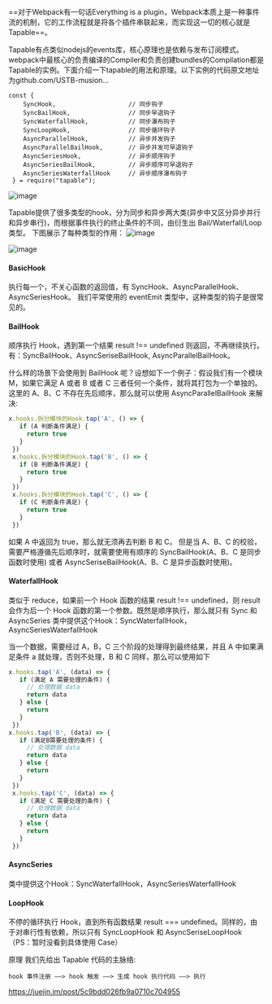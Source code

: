 ==对于Webpack有一句话Everything is a plugin，Webpack本质上是一种事件流的机制，它的工作流程就是将各个插件串联起来，而实现这一切的核心就是Tapable==。

Tapable有点类似nodejs的events库，核心原理也是依赖与发布订阅模式。webpack中最核心的负责编译的Compiler和负责创建bundles的Compilation都是Tapable的实例。下面介绍一下tapable的用法和原理。以下实例的代码原文地址为github.com/USTB-musion…

```
const {
	SyncHook,                    // 同步钩子
	SyncBailHook,                // 同步早退钩子
	SyncWaterfallHook,           // 同步瀑布钩子
	SyncLoopHook,                // 同步循环钩子
	AsyncParallelHook,           // 异步并发钩子
	AsyncParallelBailHook,       // 异步并发可早退钩子
	AsyncSeriesHook,             // 异步顺序钩子
	AsyncSeriesBailHook,         // 异步顺序可早退钩子
	AsyncSeriesWaterfallHook     // 异步顺序瀑布钩子
 } = require("tapable");

```

![image](https://user-gold-cdn.xitu.io/2019/2/8/168cdb3c4c9a71b9?imageView2/0/w/1280/h/960/format/webp/ignore-error/1)

Tapable提供了很多类型的hook，分为同步和异步两大类(异步中又区分异步并行和异步串行)，而根据事件执行的终止条件的不同，由衍生出 Bail/Waterfall/Loop 类型。
下图展示了每种类型的作用：
![image](https://user-gold-cdn.xitu.io/2018/12/28/167f458ac2b1e527?imageView2/0/w/1280/h/960/format/webp/ignore-error/1)

![image](https://user-gold-cdn.xitu.io/2018/12/28/167f458d6ff8424f?imageslim)

#### BasicHook
执行每一个，不关心函数的返回值，有 SyncHook、AsyncParallelHook、AsyncSeriesHook。
我们平常使用的 eventEmit 类型中，这种类型的钩子是很常见的。

#### BailHook
顺序执行 Hook，遇到第一个结果 result !== undefined
则返回，不再继续执行。有：SyncBailHook、AsyncSeriseBailHook, AsyncParallelBailHook。

什么样的场景下会使用到 BailHook 呢？设想如下一个例子：假设我们有一个模块 M，如果它满足 A 或者 B 或者 C 三者任何一个条件，就将其打包为一个单独的。这里的 A、B、C 不存在先后顺序，那么就可以使用 AsyncParallelBailHook 来解决:

```js
x.hooks.拆分模块的Hook.tap('A', () => {
   if (A 判断条件满足) {
     return true
   }
 })
 x.hooks.拆分模块的Hook.tap('B', () => {
   if (B 判断条件满足) {
     return true
   }
 })
 x.hooks.拆分模块的Hook.tap('C', () => {
   if (C 判断条件满足) {
     return true
   }
 })
```

如果 A 中返回为 true，那么就无须再去判断 B 和 C。
但是当 A、B、C 的校验，需要严格遵循先后顺序时，就需要使用有顺序的 SyncBailHook(A、B、C 是同步函数时使用) 或者 AsyncSeriseBailHook(A、B、C 是异步函数时使用)。



#### WaterfallHook
类似于 reduce，如果前一个 Hook 函数的结果 result !== undefined，则 result 会作为后一个 Hook 函数的第一个参数。既然是顺序执行，那么就只有 Sync 和 AsyncSeries 类中提供这个Hook：SyncWaterfallHook，AsyncSeriesWaterfallHook

当一个数据，需要经过 A，B，C 三个阶段的处理得到最终结果，并且 A 中如果满足条件 a 就处理，否则不处理，B 和 C 同样，那么可以使用如下


```js
x.hooks.tap('A', (data) => {
   if (满足 A 需要处理的条件) {
     // 处理数据 data
     return data
   } else {
     return
   }
 })
x.hooks.tap('B', (data) => {
   if (满足B需要处理的条件) {
     // 处理数据 data
     return data
   } else {
     return
   }
 })
 x.hooks.tap('C', (data) => {
   if (满足 C 需要处理的条件) {
     // 处理数据 data
     return data
   } else {
     return
   }
 })

```


#### AsyncSeries 
类中提供这个Hook：SyncWaterfallHook，AsyncSeriesWaterfallHook

#### LoopHook 
不停的循环执行 Hook，直到所有函数结果 result === undefined。同样的，由于对串行性有依赖，所以只有 SyncLoopHook 和 AsyncSeriseLoopHook （PS：暂时没看到具体使用 Case）

原理
我们先给出 Tapable 代码的主脉络:


```
hook 事件注册 ——> hook 触发 ——> 生成 hook 执行代码 ——> 执行
```


https://juejin.im/post/5c9bdd026fb9a0710c704955
